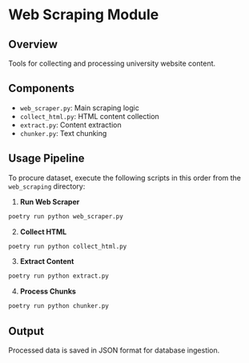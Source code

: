 # Web Scraping Module

## Overview
Tools for collecting and processing university website content.

## Components

- `web_scraper.py`: Main scraping logic
- `collect_html.py`: HTML content collection
- `extract.py`: Content extraction
- `chunker.py`: Text chunking

## Usage Pipeline
To procure dataset, execute the following scripts in this order from the `web_scraping` directory:

1. **Run Web Scraper**
```bash
poetry run python web_scraper.py
```

2. **Collect HTML**
```bash
poetry run python collect_html.py
```

3. **Extract Content**
```bash
poetry run python extract.py
```

4. **Process Chunks**
```bash
poetry run python chunker.py
```

## Output
Processed data is saved in JSON format for database ingestion.
